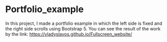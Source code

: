 # Portfolio_example

In this project, I made a portfolio example in which the left side is fixed and the right side scrolls using Bootstrap 5.
You can see the result of the work by the link:
https://vladyslavos.github.io/Fullscreen_website/

